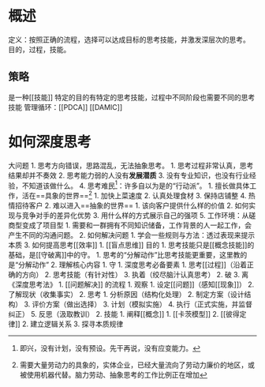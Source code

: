 # 概述
定义：按照正确的流程，选择可以达成目标的思考技能，并激发深层次的思考。
目的，过程，技能。

## 策略
是一种[[技能]]
特定的目的有特定的思考技能，过程中不同阶段也需要不同的思考技能
管理循环：[[PDCA]]
[[DAMIC]]
# 如何深度思考
大问题
	1. 思考方向错误，思路混乱，无法抽象思考。
		1. 思考过程非常认真，思考结果却并不奏效
		2. 思考能力弱的人没有**发展潜质**
		3. 没有专业知识，也没有行业经验，不知道该做什么。
		4. 思考难民[^1]：许多自以为是的“行动派”。
			1. 擅长做具体工作，活在==具象的世界==[^2]
				1. 加快上菜速度
				2. 认真处理食材
				3. 保持店铺整
				4. 热情招待客户
			2. 难以进入==抽象的世界==
				1. 该向客户提供什么样的价值
				2. 如何实现与竞争对手的差异化优势
				3. 用什么样的方式展示自己的强项
		5. 工作环境：从磋商型变成了项目型
			1. 需要和一群拥有不同知识储备，工作背景的人一起工作，会产生不同的沟通问题。
	2. 如何解决问题
		1. 学会一些规则与方法：透过表现来提示本质
	3. 如何提高思考[[效率]]
		1. [[盲点思维]] 
目的
	1. 思考技能只是[[概念技能]]的基础，是[[守破离]]中的守。
		1. 思考的“分解动作”比思考技能更重要，这里教的是“分解动作”
	2. 理解核心内容
		1. 守
			1. 深度思考必备要素
				1. 思考[[过程]]（沿着正确的方向）
				2. 思考技能（有针对性）
				3. 执着（绞尽脑汁认真思考）
		2. 破
		3. 离
《深度思考法》
	1. [[问题解决]] 的流程
		1. 观察
			1. 设定[[问题]]（感知[[现象]]）
			2. 了解现状（收集事实）
		2. 思考
			1. 分析原因（结构化处理）
			2. 制定方案（设计结构）
			3. 评价方案（做出选择）
		3. 计划（模拟实施）
		4. 执行（正式实施，并监督纠正）
		5. 反思（汲取教训）
	2. 技能
		1. 阐释[[概念]]
			1. [[卡茨模型]]
			2. [[彼得定律]]
		2. 建立逻辑关系
		3. 探寻本质规律

[^1]: 即兴，没有计划，没有预设。先干再说，没有应变能力。
[^2]: 需要大量劳动力的具象的，实体企业，已经大量流向了劳动力廉价的地区，或被使用机器代替。脑力劳动、抽象思考的工作比例正在增加